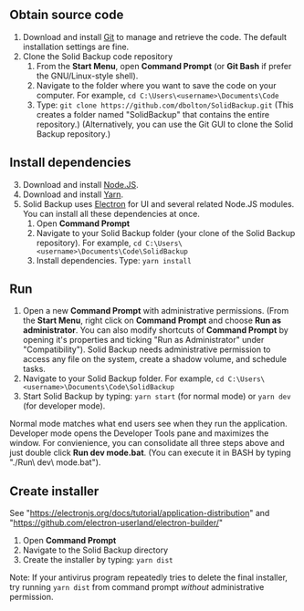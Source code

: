 ## Obtain source code
1. Download and install [Git](https://www.git-scm.com/) to manage and retrieve the code. The default installation settings are fine.
2. Clone the Solid Backup code repository
   1. From the **Start Menu**, open **Command Prompt** (or **Git Bash** if prefer the GNU/Linux-style shell).
   2. Navigate to the folder where you want to save the code on your computer. For example, `cd C:\Users\<username>\Documents\Code`
   3. Type: `git clone https://github.com/dbolton/SolidBackup.git` (This creates a folder named "SolidBackup" that contains the entire repository.) (Alternatively, you can use the Git GUI to clone the Solid Backup repository.)

## Install dependencies
3. Download and install [Node.JS](https://nodejs.org/).
4. Download and install [Yarn](https://yarnpkg.com/en/docs/install#windows-tab).
5. Solid Backup uses [Electron](https://electron.atom.io/) for UI and several related Node.JS modules. You can install all these dependencies at once.
   1. Open **Command Prompt**
   2. Navigate to your Solid Backup folder (your clone of the Solid Backup repository). For example, `cd C:\Users\<username>\Documents\Code\SolidBackup`
   3. Install dependencies. Type: `yarn install`

## Run
1. Open a new **Command Prompt** with administrative permissions. (From the **Start Menu**, right click on **Command Prompt** and choose **Run as administrator**. You can also modify shortcuts of **Command Prompt** by opening it's properties and ticking "Run as Administrator" under "Compatibility"). Solid Backup needs administrative permission to access any file on the system, create a shadow volume, and schedule tasks.
2. Navigate to your Solid Backup folder. For example, `cd C:\Users\<username>\Documents\Code\SolidBackup`
3. Start Solid Backup by typing: `yarn start` (for normal mode) or `yarn dev` (for developer mode).

Normal mode matches what end users see when they run the application. Developer mode opens the Developer Tools pane and maximizes the window. For convienience, you can consolidate all three steps above and just double click **Run dev mode.bat**. (You can execute it in BASH by typing "./Run\ dev\ mode.bat").

## Create installer
See "https://electronjs.org/docs/tutorial/application-distribution" and "https://github.com/electron-userland/electron-builder/"

1. Open **Command Prompt**
2. Navigate to the Solid Backup directory
3. Create the installer by typing: `yarn dist`

Note: If your antivirus program repeatedly tries to delete the final installer, try running `yarn dist` from command prompt _without_ administrative permission.
